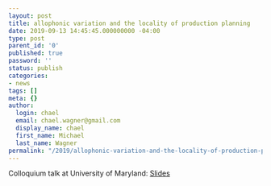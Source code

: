 ```yaml
---
layout: post
title: allophonic variation and the locality of production planning
date: 2019-09-13 14:45:45.000000000 -04:00
type: post
parent_id: '0'
published: true
password: ''
status: publish
categories:
- news
tags: []
meta: {}
author:
  login: chael
  email: chael.wagner@gmail.com
  display_name: chael
  first_name: Michael
  last_name: Wagner
permalink: "/2019/allophonic-variation-and-the-locality-of-production-planning/"
---
```

<!-- wp:paragraph -->

Colloquium talk at University of Maryland: [Slides](http://prosodylab.org/~chael/umd2019.pdf)

<!-- /wp:paragraph -->

<!-- wp:paragraph -->

<!-- /wp:paragraph -->

<!-- wp:paragraph -->

<!-- /wp:paragraph -->

